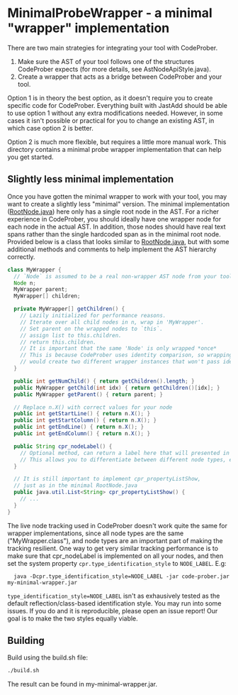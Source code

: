 # MinimalProbeWrapper - a minimal "wrapper" implementation

There are two main strategies for integrating your tool with CodeProber.
1) Make sure the AST of your tool follows one of the structures CodeProber expects (for more details, see AstNodeApiStyle.java).
2) Create a wrapper that acts as a bridge between CodeProber and your tool.

Option 1 is in theory the best option, as it doesn't require you to create specific code for CodeProber.
Everything built with JastAdd should be able to use option 1 without any extra modifications needed.
However, in some cases it isn't possible or practical for you to change an existing AST, in which case option 2 is better.

Option 2 is much more flexible, but requires a little more manual work. This directory contains a minimal probe wrapper implementation that can help you get started.

## Slightly less minimal implementation

Once you have gotten the minimal wrapper to work with your tool, you may want to create a slightly less "minimal" version.
The minimal implementation ([RootNode.java](src/mpw/RootNode.java)) here only has a single root node in the AST. For a richer experience in CodeProber, you should ideally have one wrapper node for each node in the actual AST.
In addition, those nodes should have real text spans rather than the single hardcoded span as in the minimal root node.
Provided below is a class that looks similar to [RootNode.java](src/mpw/RootNode.java), but with some additional methods and comments to help implement the AST hierarchy correctly.

```java
class MyWrapper {
  // `Node` is assumed to be a real non-wrapper AST node from your tool.
  Node n;
  MyWrapper parent;
  MyWrapper[] children;

  private MyWrapper[] getChildren() {
    // Lazily initialized for performance reasons.
    // Iterate over all child nodes in n, wrap in 'MyWrapper'.
    // Set parent on the wrapped nodes to `this`.
    // assign list to this.children.
    // return this.children.
    // It is important that the same 'Node' is only wrapped *once*
    // This is because CodeProber uses identity comparison, so wrapping the same 'Node' twice
    // would create two different wrapper instances that won't pass identity comparison.
  }

  public int getNumChild() { return getChildren().length; }
  public MyWrapper getChild(int idx) { return getChildren()[idx]; }
  public MyWrapper getParent() { return parent; }

  // Replace n.X() with correct values for your node
  public int getStartLine() { return n.X(); }
  public int getStartColumn() { return n.X(); }
  public int getEndLine() { return n.X(); }
  public int getEndColumn() { return n.X(); }

  public String cpr_nodeLabel() {
    // Optional method, can return a label here that will presented in the UI instead of 'MyWrapper'.
    // This allows you to differentiate between different node types, even though you are using a wrapper.
  }

  // It is still important to implement cpr_propertyListShow,
  // just as in the minimal RootNode.java
  public java.util.List<String> cpr_propertyListShow() {
    // ...
  }
}
```

The live node tracking used in CodeProber doesn't work quite the same for wrapper implementations, since all node types are the same ("MyWrapper.class"), and node types are an important part of making the tracking resilient.
One way to get very similar tracking performance is to make sure that cpr_nodeLabel is implemented on all your nodes, and then set the system property `cpr.type_identification_style` to `NODE_LABEL`. E.g:
```
  java -Dcpr.type_identification_style=NODE_LABEL -jar code-prober.jar my-minimal-wrapper.jar
```

`type_identification_style=NODE_LABEL` isn't as exhausively tested as the default reflection/class-based identification style. You may run into some issues. If you do and it is reproducible, please open an issue report! Our goal is to make the two styles equally viable.

## Building

Build using the build.sh file:

```bash
./build.sh
```
The result can be found in my-minimal-wrapper.jar.
